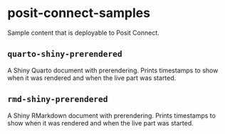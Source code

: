 # posit-connect-samples

Sample content that is deployable to Posit Connect.

## `quarto-shiny-prerendered`

A Shiny Quarto document with prerendering. Prints timestamps to show when it
was rendered and when the live part was started.

## `rmd-shiny-prerendered`

A Shiny RMarkdown document with prerendering. Prints timestamps to show when it
was rendered and when the live part was started.

